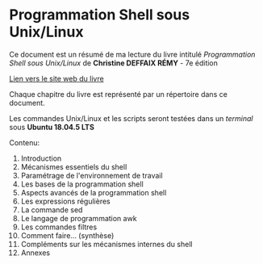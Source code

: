 # Programmation Shell sous Unix/Linux

Ce document est un résumé de ma lecture du livre intitulé _Programmation Shell sous Unix/Linux_ de __Christine DEFFAIX RÉMY__ - 7e édition 

[Lien vers le site web du livre](https://www.editions-eni.fr/livre/programmation-shell-sous-unix-linux-ksh-bash-norme-posix-avec-exercices-corriges-7e-edition-9782409038020)

Chaque chapitre du livre est représenté par un répertoire dans ce document.

Les commandes Unix/Linux et les scripts seront testées dans un _terminal_ sous __Ubuntu 18.04.5 LTS__

Contenu:

1. Introduction
2. Mécanismes essentiels du shell
3. Paramétrage de l'environnement de travail
4. Les bases de la programmation shell
5. Aspects avancés de la programmation shell
6. Les expressions régulières
7. La commande sed
8. Le langage de programmation awk
9. Les commandes filtres
10. Comment faire... (synthèse)
11. Compléments sur les mécanismes internes du shell
12. Annexes
